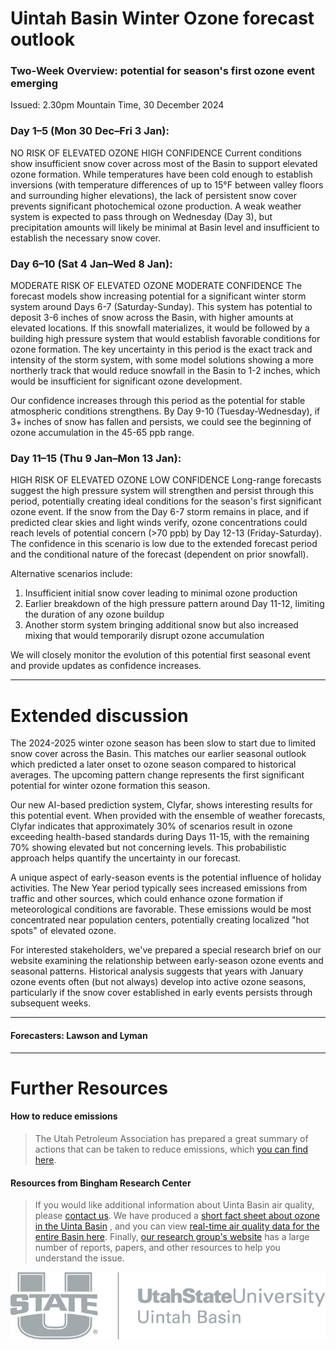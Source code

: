 # Uintah Basin Winter Ozone forecast outlook
### **Two-Week Overview**: potential for season's first ozone event emerging
Issued: 2.30pm Mountain Time, 30 December 2024

### Day 1–5 (Mon 30 Dec–Fri 3 Jan):
NO RISK OF ELEVATED OZONE
HIGH CONFIDENCE
Current conditions show insufficient snow cover across most of the Basin to support elevated ozone formation. While temperatures have been cold enough to establish inversions (with temperature differences of up to 15°F between valley floors and surrounding higher elevations), the lack of persistent snow cover prevents significant photochemical ozone production. A weak weather system is expected to pass through on Wednesday (Day 3), but precipitation amounts will likely be minimal at Basin level and insufficient to establish the necessary snow cover.

### Day 6–10 (Sat 4 Jan–Wed 8 Jan):
MODERATE RISK OF ELEVATED OZONE
MODERATE CONFIDENCE
The forecast models show increasing potential for a significant winter storm system around Days 6-7 (Saturday-Sunday). This system has potential to deposit 3-6 inches of snow across the Basin, with higher amounts at elevated locations. If this snowfall materializes, it would be followed by a building high pressure system that would establish favorable conditions for ozone formation. The key uncertainty in this period is the exact track and intensity of the storm system, with some model solutions showing a more northerly track that would reduce snowfall in the Basin to 1-2 inches, which would be insufficient for significant ozone development.

Our confidence increases through this period as the potential for stable atmospheric conditions strengthens. By Day 9-10 (Tuesday-Wednesday), if 3+ inches of snow has fallen and persists, we could see the beginning of ozone accumulation in the 45-65 ppb range.

### Day 11–15 (Thu 9 Jan–Mon 13 Jan):
HIGH RISK OF ELEVATED OZONE
LOW CONFIDENCE
Long-range forecasts suggest the high pressure system will strengthen and persist through this period, potentially creating ideal conditions for the season's first significant ozone event. If the snow from the Day 6-7 storm remains in place, and if predicted clear skies and light winds verify, ozone concentrations could reach levels of potential concern (>70 ppb) by Day 12-13 (Friday-Saturday). The confidence in this scenario is low due to the extended forecast period and the conditional nature of the forecast (dependent on prior snowfall). 

Alternative scenarios include:
1. Insufficient initial snow cover leading to minimal ozone production
2. Earlier breakdown of the high pressure pattern around Day 11-12, limiting the duration of any ozone buildup
3. Another storm system bringing additional snow but also increased mixing that would temporarily disrupt ozone accumulation

We will closely monitor the evolution of this potential first seasonal event and provide updates as confidence increases.

____

# Extended discussion
The 2024-2025 winter ozone season has been slow to start due to limited snow cover across the Basin. This matches our earlier seasonal outlook which predicted a later onset to ozone season compared to historical averages. The upcoming pattern change represents the first significant potential for winter ozone formation this season.

Our new AI-based prediction system, Clyfar, shows interesting results for this potential event. When provided with the ensemble of weather forecasts, Clyfar indicates that approximately 30% of scenarios result in ozone exceeding health-based standards during Days 11-15, with the remaining 70% showing elevated but not concerning levels. This probabilistic approach helps quantify the uncertainty in our forecast.

A unique aspect of early-season events is the potential influence of holiday activities. The New Year period typically sees increased emissions from traffic and other sources, which could enhance ozone formation if meteorological conditions are favorable. These emissions would be most concentrated near population centers, potentially creating localized "hot spots" of elevated ozone.

For interested stakeholders, we've prepared a special research brief on our website examining the relationship between early-season ozone events and seasonal patterns. Historical analysis suggests that years with January ozone events often (but not always) develop into active ozone seasons, particularly if the snow cover established in early events persists through subsequent weeks.

____

#### Forecasters: Lawson and Lyman
____

# Further Resources
#### How to reduce emissions
> The Utah Petroleum Association has prepared a great summary of actions that can be taken to reduce emissions, which [you can find here](https://www.usu.edu/binghamresearch/images/latchthehatch.jpg).

#### Resources from **Bingham Research Center**
> If you would like additional information about Uinta Basin air quality, please [contact us](https://www.usu.edu/binghamresearch/contact-us).  We have produced a [short fact sheet about ozone in the Uinta Basin](https://www.usu.edu/binghamresearch/files/2-pagehandoutUBairquality.pdf) , and you can view [real-time air quality data for the entire Basin here](http://ubair.usu.edu/index.html).  Finally, [our research group's website](https://www.usu.edu/binghamresearch) has a large number of reports, papers, and other resources to help you understand the issue.

![Bingham Research Center](/public/images/UB_01_UStateLeft_Gray.png)
